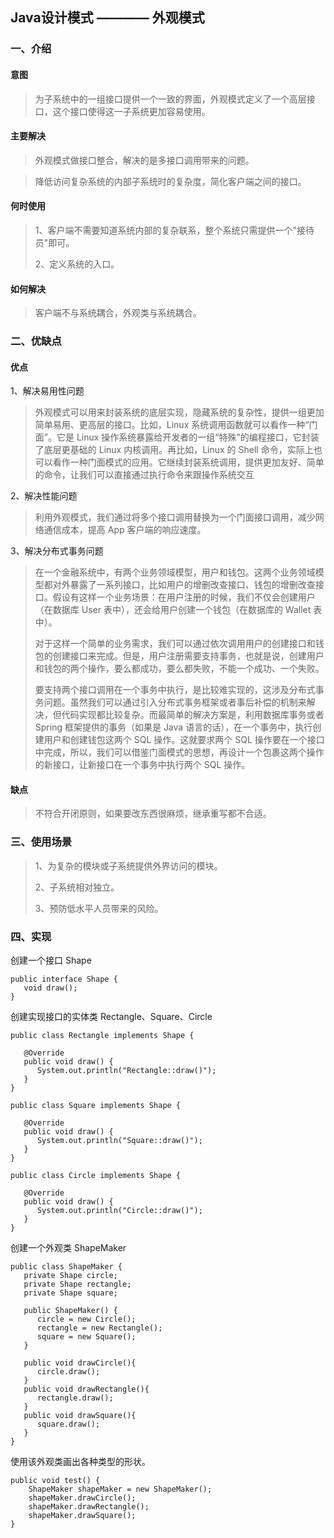 ## Java设计模式 ———— 外观模式

### 一、介绍

#### 意图

> 为子系统中的一组接口提供一个一致的界面，外观模式定义了一个高层接口，这个接口使得这一子系统更加容易使用。

#### 主要解决

> 外观模式做接口整合，解决的是多接口调用带来的问题。

> 降低访问复杂系统的内部子系统时的复杂度，简化客户端之间的接口。

#### 何时使用

> 1、客户端不需要知道系统内部的复杂联系，整个系统只需提供一个"接待员"即可。 
> 
> 2、定义系统的入口。

#### 如何解决

> 客户端不与系统耦合，外观类与系统耦合。

### 二、优缺点

#### 优点


1、解决易用性问题
 
> 外观模式可以用来封装系统的底层实现，隐藏系统的复杂性，提供一组更加简单易用、更高层的接口。比如，Linux 系统调用函数就可以看作一种“门面”。它是 Linux 操作系统暴露给开发者的一组“特殊”的编程接口，它封装了底层更基础的 Linux 内核调用。再比如，Linux 的 Shell 命令，实际上也可以看作一种门面模式的应用。它继续封装系统调用，提供更加友好、简单的命令，让我们可以直接通过执行命令来跟操作系统交互
 
2、解决性能问题 

> 利用外观模式，我们通过将多个接口调用替换为一个门面接口调用，减少网络通信成本，提高 App 客户端的响应速度。

3、解决分布式事务问题

> 在一个金融系统中，有两个业务领域模型，用户和钱包。这两个业务领域模型都对外暴露了一系列接口，比如用户的增删改查接口、钱包的增删改查接口。假设有这样一个业务场景：在用户注册的时候，我们不仅会创建用户（在数据库 User 表中），还会给用户创建一个钱包（在数据库的 Wallet 表中）。
> 
> 对于这样一个简单的业务需求，我们可以通过依次调用用户的创建接口和钱包的创建接口来完成。但是，用户注册需要支持事务，也就是说，创建用户和钱包的两个操作，要么都成功，要么都失败，不能一个成功、一个失败。
> 
> 要支持两个接口调用在一个事务中执行，是比较难实现的，这涉及分布式事务问题。虽然我们可以通过引入分布式事务框架或者事后补偿的机制来解决，但代码实现都比较复杂。而最简单的解决方案是，利用数据库事务或者 Spring 框架提供的事务（如果是 Java 语言的话），在一个事务中，执行创建用户和创建钱包这两个 SQL 操作。这就要求两个 SQL 操作要在一个接口中完成，所以，我们可以借鉴门面模式的思想，再设计一个包裹这两个操作的新接口，让新接口在一个事务中执行两个 SQL 操作。

#### 缺点

> 不符合开闭原则，如果要改东西很麻烦，继承重写都不合适。 

### 三、使用场景

> 1、为复杂的模块或子系统提供外界访问的模块。 
> 
> 2、子系统相对独立。 
> 
> 3、预防低水平人员带来的风险。


### 四、实现

创建一个接口 Shape

	public interface Shape {
	   void draw();
	}

创建实现接口的实体类 Rectangle、Square、Circle


	public class Rectangle implements Shape {
	 
	   @Override
	   public void draw() {
	      System.out.println("Rectangle::draw()");
	   }
	}
	
	public class Square implements Shape {
	 
	   @Override
	   public void draw() {
	      System.out.println("Square::draw()");
	   }
	}
	
	public class Circle implements Shape {
	 
	   @Override
	   public void draw() {
	      System.out.println("Circle::draw()");
	   }
	}

创建一个外观类 ShapeMaker 

	public class ShapeMaker {
	   private Shape circle;
	   private Shape rectangle;
	   private Shape square;
	 
	   public ShapeMaker() {
	      circle = new Circle();
	      rectangle = new Rectangle();
	      square = new Square();
	   }
	 
	   public void drawCircle(){
	      circle.draw();
	   }
	   public void drawRectangle(){
	      rectangle.draw();
	   }
	   public void drawSquare(){
	      square.draw();
	   }
	}

使用该外观类画出各种类型的形状。

	public void test() {
		ShapeMaker shapeMaker = new ShapeMaker();
		shapeMaker.drawCircle();
		shapeMaker.drawRectangle();
		shapeMaker.drawSquare();      
	}
